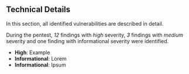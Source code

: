 ## Technical Details

In this section, all identified vulnerabilities are described in detail.

During the pentest, *12* findings with *high* severity, *3* findings with *medium* severity and one finding with informational severity were identified.

* **High**: Example
* **Informational**: Lorem
* **Informational**: Ipsum